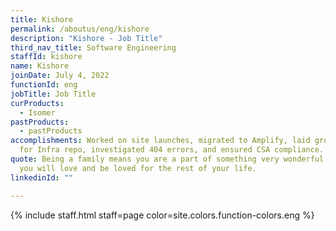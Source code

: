 ```yaml
---
title: Kishore
permalink: /aboutus/eng/kishore
description: "Kishore - Job Title"
third_nav_title: Software Engineering
staffId: kishore
name: Kishore
joinDate: July 4, 2022
functionId: eng
jobTitle: Job Title
curProducts:
  - Isomer
pastProducts:
  - pastProducts
accomplishments: Worked on site launches, migrated to Amplify, laid groundwork
  for Infra repo, investigated 404 errors, and ensured CSA compliance.
quote: Being a family means you are a part of something very wonderful. It means
  you will love and be loved for the rest of your life.
linkedinId: ""

---
```


{% include staff.html staff=page color=site.colors.function-colors.eng %}
